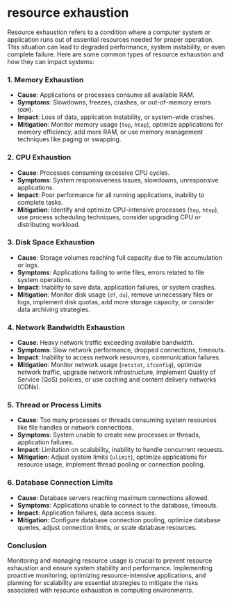 # resource exhaustion

Resource exhaustion refers to a condition where a computer system or application runs out of essential resources needed for proper operation. This situation can lead to degraded performance, system instability, or even complete failure. Here are some common types of resource exhaustion and how they can impact systems:

### 1. **Memory Exhaustion**

- **Cause**: Applications or processes consume all available RAM.
- **Symptoms**: Slowdowns, freezes, crashes, or out-of-memory errors (`OOM`).
- **Impact**: Loss of data, application instability, or system-wide crashes.
- **Mitigation**: Monitor memory usage (`top`, `htop`), optimize applications for memory efficiency, add more RAM, or use memory management techniques like paging or swapping.

### 2. **CPU Exhaustion**

- **Cause**: Processes consuming excessive CPU cycles.
- **Symptoms**: System responsiveness issues, slowdowns, unresponsive applications.
- **Impact**: Poor performance for all running applications, inability to complete tasks.
- **Mitigation**: Identify and optimize CPU-intensive processes (`top`, `htop`), use process scheduling techniques, consider upgrading CPU or distributing workload.

### 3. **Disk Space Exhaustion**

- **Cause**: Storage volumes reaching full capacity due to file accumulation or logs.
- **Symptoms**: Applications failing to write files, errors related to file system operations.
- **Impact**: Inability to save data, application failures, or system crashes.
- **Mitigation**: Monitor disk usage (`df`, `du`), remove unnecessary files or logs, implement disk quotas, add more storage capacity, or consider data archiving strategies.

### 4. **Network Bandwidth Exhaustion**

- **Cause**: Heavy network traffic exceeding available bandwidth.
- **Symptoms**: Slow network performance, dropped connections, timeouts.
- **Impact**: Inability to access network resources, communication failures.
- **Mitigation**: Monitor network usage (`netstat`, `ifconfig`), optimize network traffic, upgrade network infrastructure, implement Quality of Service (QoS) policies, or use caching and content delivery networks (CDNs).

### 5. **Thread or Process Limits**

- **Cause**: Too many processes or threads consuming system resources like file handles or network connections.
- **Symptoms**: System unable to create new processes or threads, application failures.
- **Impact**: Limitation on scalability, inability to handle concurrent requests.
- **Mitigation**: Adjust system limits (`ulimit`), optimize applications for resource usage, implement thread pooling or connection pooling.

### 6. **Database Connection Limits**

- **Cause**: Database servers reaching maximum connections allowed.
- **Symptoms**: Applications unable to connect to the database, timeouts.
- **Impact**: Application failures, data access issues.
- **Mitigation**: Configure database connection pooling, optimize database queries, adjust connection limits, or scale database resources.

### Conclusion

Monitoring and managing resource usage is crucial to prevent resource exhaustion and ensure system stability and performance. Implementing proactive monitoring, optimizing resource-intensive applications, and planning for scalability are essential strategies to mitigate the risks associated with resource exhaustion in computing environments.
